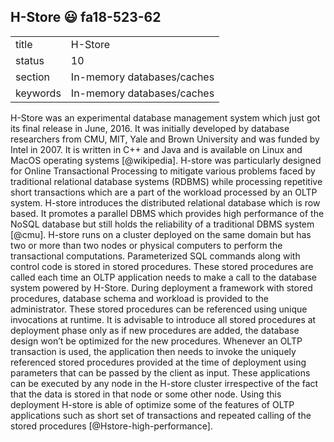 ## H-Store :smiley: fa18-523-62


|          |                            |
| -------- | -------------------------- |
| title    | H-Store                    | 
| status   | 10                         |
| section  | In-memory databases/caches |
| keywords | In-memory databases/caches |



H-Store was an experimental database management system which just got its final
release in June, 2016. It was initially developed by database researchers from
CMU, MIT, Yale and Brown University and was funded by Intel in 2007. It is
written in C++ and Java and is available on Linux and MacOS operating systems
[@wikipedia]. H-store was particularly designed for Online Transactional
Processing to mitigate various problems faced by traditional relational database
systems (RDBMS) while processing repetitive short transactions which are a part
of the workload processed by an OLTP system. H-store introduces the distributed
relational database which is row based. It promotes a parallel DBMS which
provides high performance of the NoSQL database but still holds the reliability
of a traditional DBMS system [@cmu]. H-store runs on a cluster deployed on
the same domain but has two or more than two nodes or physical computers to
perform the transactional computations. Parameterized SQL commands along with
control code is stored in stored procedures. These stored procedures are called
each time an OLTP application needs to make a call to the database system
powered by H-Store. During deployment a framework with stored procedures,
database schema and workload is provided to the administrator. These stored
procedures can be referenced using unique invocations at runtime. It is
advisable to introduce all stored procedures at deployment phase only as if new
procedures are added, the database design won’t be optimized for the new
procedures. Whenever an OLTP transaction is used, the application then needs to
invoke the uniquely referenced stored procedures provided at the time of
deployment using parameters that can be passed by the client as input. These
applications can be executed by any node in the H-store cluster irrespective of
the fact that the data is stored in that node or some other node. Using this
deployment H-store is able of optimize some of the features of OLTP applications
such as short set of transactions and repeated calling of the stored procedures
[@Hstore-high-performance].




